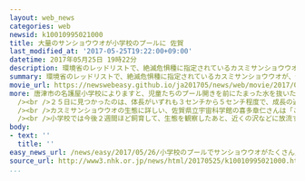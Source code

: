 ```yaml
---
layout: web_news
categories: web
newsid: k10010995021000
title: 大量のサンショウウオが小学校のプールに 佐賀
last_modified_at: '2017-05-25T19:22:00+09:00'
datetime: 2017年05月25日 19時22分
description: 環境省のレッドリストで、絶滅危惧種に指定されているカスミサンショウウオが、佐賀県唐津市の小学校のプールから大量に見つかりました。専門家は、近くに生息するカスミサンショウウオが産み付けた卵から、繁殖した可能性があると指摘しています。
summary: 環境省のレッドリストで、絶滅危惧種に指定されているカスミサンショウウオが、佐賀県唐津市の小学校のプールから大量に見つかりました。専門家は、近くに生息するカスミサンショウウオが産み付けた卵から、繁殖した可能性があると指摘しています。
movie_url: https://newswebeasy.github.io/ja201705/news/web/movie/2017/05/26/k10010995021000.mp4
more: 唐津市の名護屋小学校によりますと、児童たちのプール開きを前にたまった水を抜いたところ、２５日午前、大量のカスミサンショウウオが見つかりました。<br />カスミサンショウウオは、西日本に生息する体長１０センチほどの小型のサンショウウオで、環境省のレッドリストで絶滅危惧種に指定されています。<br
  /><br />２５日に見つかったのは、体長がいずれも３センチから５センチ程度で、成長の過程にあるとみられ、子どもたちが、プールに入って捕獲した結果、およそ１００匹が確認されました。<br
  /><br />カスミサンショウウオの生態に詳しい、佐賀県立宇宙科学館の喜多章仁さんは「この小学校のプールが産卵に適した環境にあり、春までに産み付けられた卵から繁殖して成長したものと見られる」と指摘しています。<br
  /><br />小学校では今後２週間ほど飼育して、生態を観察したあと、近くの沢などに放流するということです。<br />６年生の女子児童は「珍しい生き物だと聞いて自分の学校にそんな生き物がいるのだとうれしくなりました。来年もプールに来てほしいです」と話していました。
body:
- text: ''
  title: ''
easy_news_url: /news/easy/2017/05/26/小学校のプールでサンショウウオがたくさん見つかる/
source_url: http://www3.nhk.or.jp/news/html/20170525/k10010995021000.html
...
```

